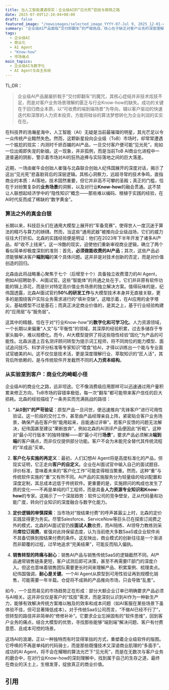 ```yaml
---
title: 当人工智能遭遇现实：企业级AI的“见光死”症结与救赎之路
date: 2025-07-09T12:10:04+08:00
draft: false
featured_image: "/newsimages/selected_image_YYYY-07-Jul 9, 2025_12-01-46-818.jpg"
summary: "企业级AI产品面临“交付即翻车”的严峻挑战，核心在于缺乏对客户业务的深度理解和行业Know-how。成功的商业化路径要求企业聚焦于“可收费的端到端场景”，通过客户驱动的快速迭代和对专家知识的数字化投入，以耐心和商业实用主义克服技术与市场的鸿沟，最终实现价值变现。"
tags: 
  - 企业级AI
  - 商业化
  - AI Agent
  - "Know-how"
  - 市场痛点
main_topics: 
  - 企业级AI与数字化
  - AI Agent与自主系统
---
```


TL;DR：
> 企业级AI产品屡屡折戟于“交付即翻车”的魔咒，其核心症结并非技术炫技不足，而是对客户业务场景理解的匮乏与行业Know-how的缺失。成功的关键在于回归商业本质，以“可收费的端到端场景”为导向，辅以客户驱动的快速迭代和深厚的人力资本投资，方能将硅谷的算法梦想转化为企业利润的实实在在。

在科技界的浩瀚星海中，人工智能（AI）无疑是当前最璀璨的明星，其光芒足以令一众传统产业黯然失色。然而，这颗新星投向企业级（ToB）市场时，却常常遭遇一个尴尬的现实：内测时千娇百媚的AI产品，一旦交付客户便可能“见光死”，宛如一位出阁即失宠的新娘。这一现象，并非孤例，而是当前ToB AI商业化进程中一道普遍的阴影，警示着市场对AI的狂热追捧与实际落地之间的巨大落差。

近期，一场由崔牛会创始人崔强与北森联合创始人纪伟国展开的深度对话，揭示了这出“见光死”悲喜剧背后的深层逻辑。其核心洞察力，远超寻常的技术争鸣，直指商业的本质：AI落地，技术固然重要，但它并非高不可攀的圣殿；真正的门槛，恰在于对纷繁复杂的**业务场景**的洞察，以及对行业**Know-how**的融会贯通。这不禁让人联想起经济学中的“隐性知识”概念——那些难以编码、根植于实践的经验，在AI时代反而成了稀缺的“数字黄金”。

### 算法之外的真金白银

长期以来，科技巨头们在通用大模型上展开的“军备竞赛”，使得世人一度沉迷于算法的精巧与算力的磅礴。然而，当这些“通用武器”被推向企业级战场，它们的威力往往大打折扣。北森的实践经验便是明证：他们在2023年下半年开发了诸多AI产品，却“收不上钱来”。这一冷酷的现实，迫使他们重新审视商业逻辑，确立了两个看似简单却极度深刻的准则：首先，**必须做能收费的AI产品**；其次，这些产品必须能够解决客户**端到端**的某个具体问题。这并非是对技术创新的否定，而是对价值创造的回归。

北森由此将战略重心聚焦于七个（后增至十个）具备独立收费潜力的AI Agent，例如AI招聘助手、AI面试官。这些“智能体”的共通之处在于，它们并非原有软件功能的锦上添花，而是针对特定高价值业务场景的独立解决方案。值得玩味的是，纪伟国透露，北森AI面试官约**50%的研发工作**与大模型技术本身并无直接关联，更多的是围绕客户实际业务需求进行的“填补空缺”。这暗示着，在AI应用的金字塔尖，基础模型不过是基石；而真正决定商业价值的，是其之上，基于行业经验构建的“应用层”与“服务层”。

这其中的精髓，恰在于对“行业Know-how”的**数字化和可学习化**。人力资源领域，一个长期以来偏重“人文”与“平衡性”的领域，其深厚的经验积累，过去多储存于专家头脑中，难以规模化。而今，AI大模型提供了将这些隐性经验“固化”为产品的可能性。北森派遣上百名测评顾问转型为提示词工程师，将不同岗位的能力模型、面试追问技巧、科学评分标准等专家知识“喂食”给AI，才得以训练出一个能与专业面试官媲美的AI。这不仅仅是技术活，更是深度理解行业、萃取知识的“匠人活”，其背后所依赖的，是与传统软件开发截然不同的**人力资本结构**。

### 从实验室到客户：商业化的崎岖小径

企业级AI的商业化之路，远非坦途。它不像消费级应用那样可以迅速通过用户量积累来修正方向，ToB市场的容错率极低，每一次“翻车”都可能带来客户信任的巨大损耗。北森的经验描绘了一条务实而充满挑战的路径：

1.  **“从0到1”的严苛验证**：原型产品一旦问世，便迅速推向“先锋客户”进行可用性验证。这一阶段的交付工作，甚至由产品经理亲自上阵，紧密贴合客户业务场景，确保产品在客户侧“能用起来，且能通过评审”。若客户反馈的问题无法解决，纪伟国甚至建议“果断放弃”，例如北森的AI测评产品便因此“折戟”。这种对“最小可行版本”的独特理解——即“最小可行**场景**”，要求产品必须解决**端到端**的客户痛点，而非仅仅提供部分功能。客户不会为未能完全替代其传统流程的“半成品”买单。

2.  **客户化与实施的再定义**：最初，人们幻想AI Agent将是高度标准化的产品，但现实证明，它正走向**客户的自定义**。企业在AI面试官中输入自己的面试题目、评价标准，意味着未来的“客户化工作”可能变得相当繁重。然而，这种“重”与传统软件实施的“重”又有所不同。AI产品的实施服务分为轻量级的培训配置和深度定制，其总成本远低于传统软件。更重要的是，实施顾问的构成也发生了质的变化——不再是单纯的IT工程师，而是具备**人力资源专业知识和Know-how**的专家。这揭示了一个深层趋势：软件公司的竞争壁垒，正从代码量和功能广度，转向行业知识的深度融合与数字化能力。

3.  **定价逻辑的审慎探索**：当市场对“按结果付费”的呼声甚嚣尘上时，北森的定价实践显得更为务实。尽管Salesforce、ServiceNow等巨头已在探索订阅费之外的模式，北森的AI面试官仍按**面试人数**收费，而AI陪练、AI领导力教练则采用**席位订阅费**。崔强对此持保留态度，认为当前绝大多数SaaS或企业软件尚不具备切换到按结果付费的条件。这反映出，商业模式的创新往往是一个渐进而非颠覆的过程，过早地追求“完美结果”，可能反而陷入偏执。

4.  **销售转型的阵痛与耐心**：销售AI产品与销售传统SaaS的逻辑截然不同。AI产品通常销售链条更短，客户试测后即可决策，甚至不再需要IT部门的深度介入。但这也意味着销售团队需要更长时间来理解产品、积累案例、梳理卖点。纪伟国强调，**耐心是关键**。一个AI Agent从原型到可用性验证再到规模化销售，可能需要一年半载。仓促将不成熟的产品推向市场，只会导致“乱套”。

如今，一个显而易见的市场趋势正在形成：部分大额企业订单已明确要求产品必须与AI相关。这并非仅仅是客户的“炫技”需求，而是深刻认识到AI作为一种新生产力，能够有效解决传统方案难以触及的效率和成本问题（如AI客服在某些场景下虽体验不佳，但可显著降低成本）。对于传统SaaS公司而言，“不做AI已经不行了”，但转型的路径并非简单的“修修补补”。它要求企业忘掉固有的“软件思维”，回到客户业务的痛点，结合大模型的优势，寻找那些能够“端到端”解决问题、客户有付费意愿、且成本可控的场景。

这场AI的浪潮，正以一种独特而有时显得笨拙的方式，重塑着企业级软件的版图。它呼唤的不再是单纯的代码骑士，而是那些既懂技术又深谙商业肌理的“多面手”。成功的AI Agent，将不会在耀眼的算法光芒下“见光死”，而是在无数次与客户业务的磨合中，在对行业Know-how的深刻理解中，找到属于自己的生存之道，最终在商业的沃土上，生根发芽，绽放真正的商业价值。

## 引用
[^1]: 警惕，ToB AI 产品上线 “见光死”·牛透社·保文（2024/7/9）·检索日期2024/7/9
